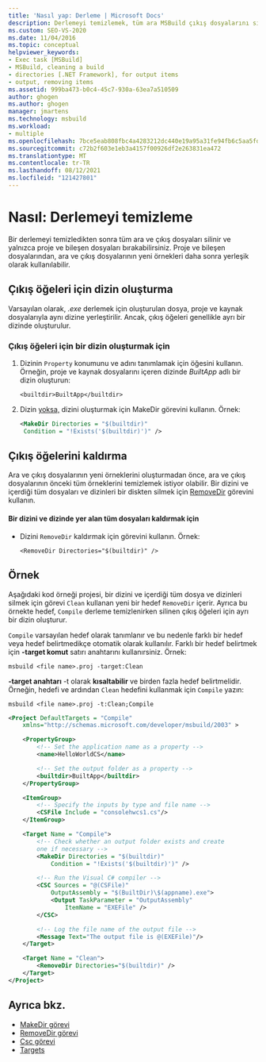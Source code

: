 ```yaml
---
title: 'Nasıl yap: Derleme | Microsoft Docs'
description: Derlemeyi temizlemek, tüm ara MSBuild çıkış dosyalarını silmek ve yalnızca proje ve bileşen dosyalarını bırakmak için MSBuild'nin nasıl kullanılası hakkında bilgi.
ms.custom: SEO-VS-2020
ms.date: 11/04/2016
ms.topic: conceptual
helpviewer_keywords:
- Exec task [MSBuild]
- MSBuild, cleaning a build
- directories [.NET Framework], for output items
- output, removing items
ms.assetid: 999ba473-b0c4-45c7-930a-63ea7a510509
author: ghogen
ms.author: ghogen
manager: jmartens
ms.technology: msbuild
ms.workload:
- multiple
ms.openlocfilehash: 7bce5eab808fbc4a4283212dc440e19a95a31fe94fb6c5aa5fd799fba7e2f92c
ms.sourcegitcommit: c72b2f603e1eb3a4157f00926df2e263831ea472
ms.translationtype: MT
ms.contentlocale: tr-TR
ms.lasthandoff: 08/12/2021
ms.locfileid: "121427801"
---
```

# <a name="how-to-clean-a-build"></a>Nasıl: Derlemeyi temizleme

Bir derlemeyi temizledikten sonra tüm ara ve çıkış dosyaları silinir ve yalnızca proje ve bileşen dosyaları bırakabilirsiniz. Proje ve bileşen dosyalarından, ara ve çıkış dosyalarının yeni örnekleri daha sonra yerleşik olarak kullanılabilir. 

## <a name="create-a-directory-for-output-items"></a>Çıkış öğeleri için dizin oluşturma

 Varsayılan olarak, *.exe* derlemek için oluşturulan dosya, proje ve kaynak dosyalarıyla aynı dizine yerleştirilir. Ancak, çıkış öğeleri genellikle ayrı bir dizinde oluşturulur.

### <a name="to-create-a-directory-for-output-items"></a>Çıkış öğeleri için bir dizin oluşturmak için

1. Dizinin `Property` konumunu ve adını tanımlamak için öğesini kullanın. Örneğin, proje ve kaynak dosyalarını içeren dizinde *BuiltApp* adlı bir dizin oluşturun:

     `<builtdir>BuiltApp</builtdir>`

2. Dizin [yoksa,](../msbuild/makedir-task.md) dizini oluşturmak için MakeDir görevini kullanın. Örnek:

     ```xml
     <MakeDir Directories = "$(builtdir)"
      Condition = "!Exists('$(builtdir)')" />
     ```

## <a name="remove-the-output-items"></a>Çıkış öğelerini kaldırma

 Ara ve çıkış dosyalarının yeni örneklerini oluşturmadan önce, ara ve çıkış dosyalarının önceki tüm örneklerini temizlemek istiyor olabilir. Bir dizini ve içerdiği tüm dosyaları ve dizinleri bir diskten silmek için [RemoveDir](../msbuild/removedir-task.md) görevini kullanın.

#### <a name="to-remove-a-directory-and-all-files-contained-in-the-directory"></a>Bir dizini ve dizinde yer alan tüm dosyaları kaldırmak için

- Dizini `RemoveDir` kaldırmak için görevini kullanın. Örnek:

     `<RemoveDir Directories="$(builtdir)" />`

## <a name="example"></a>Örnek

 Aşağıdaki kod örneği projesi, bir dizini ve içerdiği tüm dosya ve dizinleri silmek için görevi `Clean` kullanan yeni bir hedef `RemoveDir` içerir. Ayrıca bu örnekte hedef, `Compile` derleme temizlenirken silinen çıkış öğeleri için ayrı bir dizin oluşturur.

 `Compile` varsayılan hedef olarak tanımlanır ve bu nedenle farklı bir hedef veya hedef belirtmedikçe otomatik olarak kullanılır. Farklı bir hedef belirtmek için **-target komut** satırı anahtarını kullanırsiniz. Örnek:

 `msbuild <file name>.proj -target:Clean`

 **-target anahtarı** -t olarak **kısaltabilir** ve birden fazla hedef belirtmelidir. Örneğin, hedefi ve ardından `Clean` hedefini kullanmak için `Compile` yazın:

 `msbuild <file name>.proj -t:Clean;Compile`

```xml
<Project DefaultTargets = "Compile"
    xmlns="http://schemas.microsoft.com/developer/msbuild/2003" >

    <PropertyGroup>
        <!-- Set the application name as a property -->
        <name>HelloWorldCS</name>

        <!-- Set the output folder as a property -->
        <builtdir>BuiltApp</builtdir>
    </PropertyGroup>

    <ItemGroup>
        <!-- Specify the inputs by type and file name -->
        <CSFile Include = "consolehwcs1.cs"/>
    </ItemGroup>

    <Target Name = "Compile">
        <!-- Check whether an output folder exists and create
        one if necessary -->
        <MakeDir Directories = "$(builtdir)"
            Condition = "!Exists('$(builtdir)')" />

        <!-- Run the Visual C# compiler -->
        <CSC Sources = "@(CSFile)"
            OutputAssembly = "$(BuiltDir)\$(appname).exe">
            <Output TaskParameter = "OutputAssembly"
                ItemName = "EXEFile" />
        </CSC>

        <!-- Log the file name of the output file -->
        <Message Text="The output file is @(EXEFile)"/>
    </Target>

    <Target Name = "Clean">
        <RemoveDir Directories="$(builtdir)" />
    </Target>
</Project>
```

## <a name="see-also"></a>Ayrıca bkz.

- [MakeDir görevi](../msbuild/makedir-task.md)
- [RemoveDir görevi](../msbuild/removedir-task.md)
- [Csc görevi](../msbuild/csc-task.md)
- [Targets](../msbuild/msbuild-targets.md)

